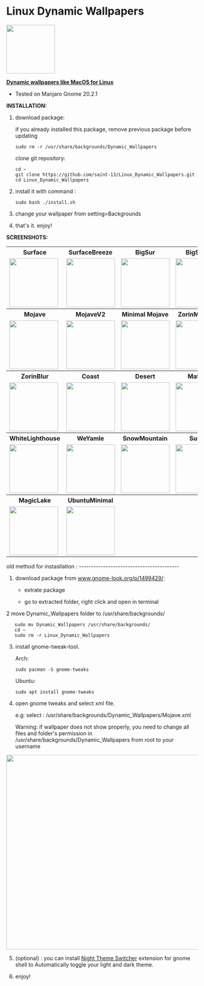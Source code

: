 # Linux Dynamic Wallpapers

<img src="https://raw.githubusercontent.com/saint-13/Linux_Dynamic_Wallpapers/main/Screenshots/Logo.png" width="128">

<b>[Dynamic wallpapers like MacOS for Linux](https://www.gnome-look.org/p/1499429/)</b>

   * Tested on Manjaro Gnome 20.2.1

<b>INSTALLATION:</b>

1. download package:

   if you already installed this package, remove previous package before updating
   
       sudo rm -r /usr/share/backgrounds/Dynamic_Wallpapers
       
   clone git repository:
   
       cd ~
       git clone https://github.com/saint-13/Linux_Dynamic_Wallpapers.git
       cd Linux_Dynamic_Wallpapers

2. install it with command : 
   
       sudo bash ./install.sh

3. change your wallpaper from setting>Backgrounds

4. that's it. enjoy!

<b>SCREENSHOTS:</b>

<table>
  <tr>
    <th>Surface</th>
    <th>SurfaceBreeze</th>
    <th>BigSur</th>
    <th>BigSurV2</th>
    <th>Catalina</th>
  </tr>
  <tr>
    <td>
      <img src="https://raw.githubusercontent.com/saint-13/Linux_Dynamic_Wallpapers/main/Screenshots/Surface.gif" width="128">
    </td>
    <td>
      <img src="https://raw.githubusercontent.com/saint-13/Linux_Dynamic_Wallpapers/main/Screenshots/SurfaceBreeze.gif" width="128">
    </td>
    <td>
      <img src="https://raw.githubusercontent.com/saint-13/Linux_Dynamic_Wallpapers/main/Screenshots/BigSur.gif" width="128">
    </td>
    <td>
      <img src="https://raw.githubusercontent.com/saint-13/Linux_Dynamic_Wallpapers/main/Screenshots/BigSurV2.gif" width="128">
    </td>
    <td>
      <img src="https://raw.githubusercontent.com/saint-13/Linux_Dynamic_Wallpapers/main/Screenshots/Catalina.gif" width="128">
    </td>
  </tr>
  <tr>
    <th>Mojave</th>
    <th>MojaveV2</th>
    <th>Minimal Mojave</th>
    <th>ZorinMountain</th>
    <th>ZorinMountainFog</th>
  </tr>
  <tr>
    <td>
      <img src="https://raw.githubusercontent.com/saint-13/Linux_Dynamic_Wallpapers/main/Screenshots/Mojave.gif" width="128">
    </td>
    <td>
      <img src="https://raw.githubusercontent.com/saint-13/Linux_Dynamic_Wallpapers/main/Screenshots/MojaveV2.gif" width="128">
    </td>
    <td>
      <img src="https://raw.githubusercontent.com/saint-13/Linux_Dynamic_Wallpapers/main/Screenshots/Minimal-Mojave.gif" width="128">
    </td>
    <td>
      <img src="https://raw.githubusercontent.com/saint-13/Linux_Dynamic_Wallpapers/main/Screenshots/ZorinMountain.gif" width="128">
    </td>
    <td>
      <img src="https://raw.githubusercontent.com/saint-13/Linux_Dynamic_Wallpapers/main/Screenshots/ZorinMountainFog.gif" width="128">
    </td>
  </tr>
  <tr>
    <th>ZorinBlur</th>
    <th>Coast</th>
    <th>Desert</th>
    <th>Material</th>
    <th>RockyMountain</th>
  </tr>
  <tr>
    <td>
      <img src="https://raw.githubusercontent.com/saint-13/Linux_Dynamic_Wallpapers/main/Screenshots/ZorinBlur.gif" width="128">
    </td>
    <td>
       <img src="https://raw.githubusercontent.com/saint-13/Linux_Dynamic_Wallpapers/main/Screenshots/Coast.gif" width="128">
    </td>
    <td>
       <img src="https://raw.githubusercontent.com/saint-13/Linux_Dynamic_Wallpapers/main/Screenshots/Desert.gif" width="128">
    </td>
    <td>
      <img src="https://raw.githubusercontent.com/saint-13/Linux_Dynamic_Wallpapers/main/Screenshots/Material.gif" width="128">
    </td>
    <td>
      <img src="https://raw.githubusercontent.com/saint-13/Linux_Dynamic_Wallpapers/main/Screenshots/RockyMountain.gif" width="128">
    </td>
  </tr>
  <tr>
    <th>WhiteLighthouse</th>
    <th>WeYamle</th>
    <th>SnowMountain</th>
    <th>Sunset</th>
    <th>ViktorForgacs</th>
  </tr>
  <tr>
    <td>
      <img src="https://raw.githubusercontent.com/saint-13/Linux_Dynamic_Wallpapers/main/Screenshots/WhiteLighthouse.gif" width="128">
    </td>
    <td>
      <img src="https://raw.githubusercontent.com/saint-13/Linux_Dynamic_Wallpapers/main/Screenshots/EOS-WeYamle.gif" width="128">
    </td>
    <td>
      <img src="https://raw.githubusercontent.com/saint-13/Linux_Dynamic_Wallpapers/main/Screenshots/EOS-SnowCappedMountain.gif" width="128">
    </td>
    <td>
      <img src="https://raw.githubusercontent.com/saint-13/Linux_Dynamic_Wallpapers/main/Screenshots/EOS-Sunset.gif" width="128">
    </td>
    <td>
      <img src="https://raw.githubusercontent.com/saint-13/Linux_Dynamic_Wallpapers/main/Screenshots/EOS-ViktorForgacs.gif" width="128">
    </td>
  </tr>
  <tr>
    <th>MagicLake</th>
    <th>UbuntuMinimal</th>
    <th></th>
    <th></th>
    <th></th>
  </tr>
  <tr>
    <td>
      <img src="https://raw.githubusercontent.com/saint-13/Linux_Dynamic_Wallpapers/main/Screenshots/MagicLake.gif" width="128">
    </td>
    <td>
      <img src="https://raw.githubusercontent.com/saint-13/Linux_Dynamic_Wallpapers/main/Screenshots/UbuntuMinimal.gif" width="128">
    </td>
    <td>
    </td>
    <td>
    </td>
    <td>
    </td>
  </tr>
</table>



old method for instasllation : -----------------------------------------

1. download package from www.gnome-look.org/p/1499429/:
   
      *  extrate package
      
      *  go to extracted folder, right click and open in terminal

2  move Dynamic_Wallpapers folder to /usr/share/backgrounds/

       sudo mv Dynamic_Wallpapers /usr/share/backgrounds/
       cd ~
       sudo rm -r Linux_Dynamic_Wallpapers

3. install gnome-tweak-tool.

    Arch:

       sudo pacman -S gnome-tweaks

    Ubuntu:

       sudo apt install gnome-tweaks

4. open gnome tweaks and select xml file. 

    e.g: select : /usr/share/backgrounds/Dynamic_Wallpapers/Mojave.xml
    
    Warning: if wallpaper does not show properly, you need to change all files and folder's permission in /usr/share/backgrounds/Dynamic_Wallpapers from root to your username

<img src="https://raw.githubusercontent.com/saint-13/Linux_Dynamic_Wallpapers/main/Screenshots/Screenshot%20from%202021-03-30%2019-45-07.png" width="512">

5. (optional) : you can install [Night Theme Switcher](https://extensions.gnome.org/extension/2236/night-theme-switcher/) extension for gnome shell to Automatically toggle your light and dark theme.

6. enjoy!
